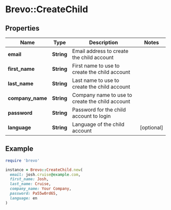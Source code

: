 # Brevo::CreateChild

## Properties

| Name | Type | Description | Notes |
| ---- | ---- | ----------- | ----- |
| **email** | **String** | Email address to create the child account |  |
| **first_name** | **String** | First name to use to create the child account |  |
| **last_name** | **String** | Last name to use to create the child account |  |
| **company_name** | **String** | Company name to use to create the child account |  |
| **password** | **String** | Password for the child account to login |  |
| **language** | **String** | Language of the child account | [optional] |

## Example

```ruby
require 'brevo'

instance = Brevo::CreateChild.new(
  email: josh.cruise@example.com,
  first_name: Josh,
  last_name: Cruise,
  company_name: Your Company,
  password: Pa55w0rd65,
  language: en
)
```

